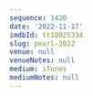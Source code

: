 ```yaml
---
sequence: 1420
date: '2022-11-17'
imdbId: tt18925334
slug: pearl-2022
venue: null
venueNotes: null
medium: iTunes
mediumNotes: null
---
```



